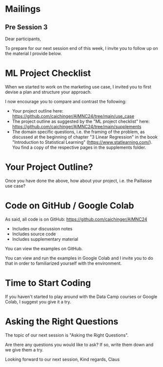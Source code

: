 # Mailings

## Pre Session 3

Dear participants,

To prepare for our next session end of this week, I invite you to
follow up on the material I provide below.

# ML Project Checklist

When we started to work on the marketing use case, I invited you to first devise a plan and structure your approach.

I now encourage you to compare and contrast the following:
* Your project outline here: https://github.com/caichinger/AIMNC24/tree/main/use_case
* The project outline as suggested by the "ML project checklist" here: https://github.com/caichinger/AIMNC24/tree/main/supplements
* The domain specific questions, i.e. the framing of the problem, as discussed at the beginning of chapter "3 Linear Regression" in the book "Introduction to Statistical Learning" (https://www.statlearning.com/). You find a copy of the respective pages in the supplements folder.


# Your Project Outline?

Once you have done the above, how about your project, i.e. the Paillasse use case?


# Code on GitHub / Google Colab

As said, all code is on GitHub: https://github.com/caichinger/AIMNC24
* Includes our discussion notes
* Includes source code
* Includes supplementary material

You can view the examples on GitHub.

You can view and run the examples in Google Colab and I invite you to do that in order to familiarized yourself with the environment.


# Time to Start Coding

If you haven't started to play around with the Data Camp courses or Google Colab, I suggest you give it a try.


# Asking the Right Questions

The topic of our next session is "Asking the Right Questions".

Are there any questions you would like to ask?
If so, write them down and we give them a try.



Looking forward to our next session,
Kind regards,
Claus
